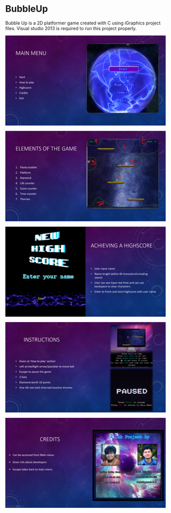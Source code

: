 # BubbleUp
 Bubble Up is a 2D platformer game created with C using iGraphics project files. Visual studio 2013 is required to run this project properly.

![](screenshots/1.png)

![](screenshots/2.png)

![](screenshots/3.png)

![](screenshots/4.png)

![](screenshots/5.png)
